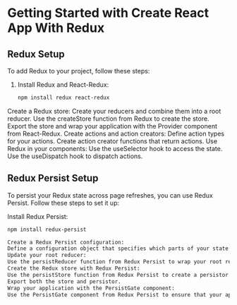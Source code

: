 # Getting Started with Create React App With Redux

## Redux Setup

To add Redux to your project, follow these steps:

1. Install Redux and React-Redux:

   ```bash
   npm install redux react-redux
Create a Redux store:
Create your reducers and combine them into a root reducer.
Use the createStore function from Redux to create the store.
Export the store and wrap your application with the Provider component from React-Redux.
Create actions and action creators:
Define action types for your actions.
Create action creator functions that return actions.
Use Redux in your components:
Use the useSelector hook to access the state.
Use the useDispatch hook to dispatch actions.

## Redux Persist Setup
To persist your Redux state across page refreshes, you can use Redux Persist. Follow these steps to set it up:

Install Redux Persist:
```bash
npm install redux-persist

Create a Redux Persist configuration:
Define a configuration object that specifies which parts of your state to persist and where to persist them (e.g., localStorage or sessionStorage).
Update your root reducer:
Use the persistReducer function from Redux Persist to wrap your root reducer with the persist configuration.
Create the Redux store with Redux Persist:
Use the persistStore function from Redux Persist to create a persistor.
Export both the store and persistor.
Wrap your application with the PersistGate component:
Use the PersistGate component from Redux Persist to ensure that your application waits for the state to be rehydrated before rendering.
```
